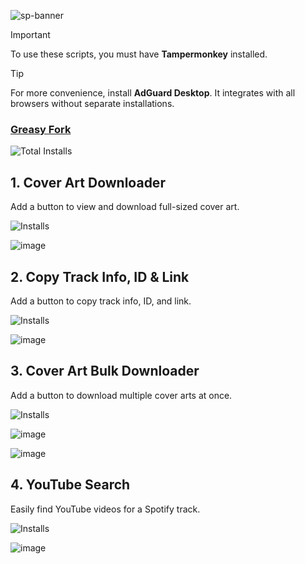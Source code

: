 ![sp-banner](https://github.com/user-attachments/assets/f2230ad6-6c6f-4d93-bcd2-d2c8413967e0)

> [!IMPORTANT]
> To use these scripts, you must have **Tampermonkey** installed.

> [!TIP]
> For more convenience, install **AdGuard Desktop**. It integrates with all browsers without separate installations.

### [Greasy Fork](https://greasyfork.org/en/users/1382928)

![Total Installs](http://forkstats.afkarxyz.fun/total/1382928)

## 1. Cover Art Downloader

Add a button to view and download full-sized cover art.

![Installs](http://forkstats.afkarxyz.fun/installs/514396)

![image](https://github.com/user-attachments/assets/74a6dcbb-0468-4251-b829-02c466b0fee7)

## 2. Copy Track Info, ID & Link

Add a button to copy track info, ID, and link.

![Installs](http://forkstats.afkarxyz.fun/installs/514706)

![image](https://github.com/user-attachments/assets/4dbbde98-9cf7-47b5-a7ba-d44fd7727a73)

## 3. Cover Art Bulk Downloader

Add a button to download multiple cover arts at once.

![Installs](http://forkstats.afkarxyz.fun/installs/514421)

![image](https://github.com/user-attachments/assets/c24b31e0-6368-4e7c-9c2d-4ea9dcfca6d5)

![image](https://github.com/user-attachments/assets/f01633f9-72b9-41ea-85bd-0368493087c2)

## 4. YouTube Search

Easily find YouTube videos for a Spotify track.

![Installs](http://forkstats.afkarxyz.fun/installs/519979)

![image](https://github.com/user-attachments/assets/fc2e28fa-3c02-4fa4-b58d-094462287ad9)
